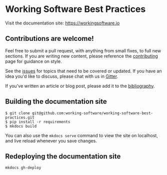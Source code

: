 # Working Software Best Practices

Visit the documentation site: https://workingsoftware.io


## Contributions are welcome!

Feel free to submit a pull request, with anything from small fixes, to full new sections. If you are writing new content, please reference the [contributing](./docs/about/contributing.md) page for guidance on style. 


See the [issues](https://github.com/working-software/working-software-best-practices/issues) for topics that need to be covered or updated. If you have an idea you'd like to discuss, please chat with us in [Gitter](https://gitter.im/working-software/working-software-best-practices).

If you've written an article or blog post, please add it to the [bibliography](./bibliography).  


## Building the documentation site

```
$ git clone git@github.com:working-software/working-software-best-practices.git
$ pip install -r requirements
$ mkdocs build 
```

You can also use the `mkdocs serve` command to view the site on localhost, and live reload whenever you save changes.

## Redeploying the documentation site

```
mkdocs gh-deploy
```

